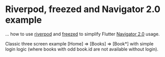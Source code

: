 # Riverpod, freezed and Navigator 2.0 example

... how to use [riverpod](https://riverpod.dev/) and [freezed](https://github.com/rrousselGit/freezed) 
to simplify Flutter [Navigator 2.0](https://medium.com/flutter/learning-flutters-new-navigation-and-routing-system-7c9068155ade) usage.

Classic three screen example [Home] => [Books] => [Book\*] with simple login logic (where books with odd book.id are not available without login).
